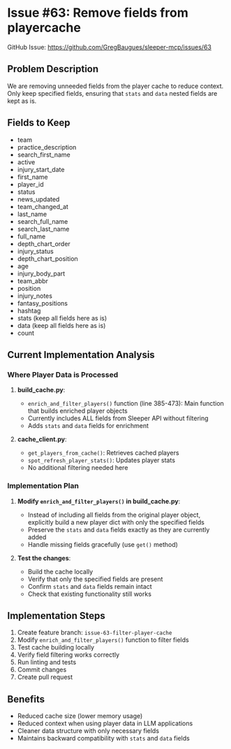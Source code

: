 # Issue #63: Remove fields from playercache

GitHub Issue: https://github.com/GregBaugues/sleeper-mcp/issues/63

## Problem Description
We are removing unneeded fields from the player cache to reduce context.
Only keep specified fields, ensuring that `stats` and `data` nested fields are kept as is.

## Fields to Keep
- team
- practice_description
- search_first_name
- active
- injury_start_date
- first_name
- player_id
- status
- news_updated
- team_changed_at
- last_name
- search_full_name
- search_last_name
- full_name
- depth_chart_order
- injury_status
- depth_chart_position
- age
- injury_body_part
- team_abbr
- position
- injury_notes
- fantasy_positions
- hashtag
- stats (keep all fields here as is)
- data (keep all fields here as is)
- count

## Current Implementation Analysis

### Where Player Data is Processed
1. **build_cache.py**:
   - `enrich_and_filter_players()` function (line 385-473): Main function that builds enriched player objects
   - Currently includes ALL fields from Sleeper API without filtering
   - Adds `stats` and `data` fields for enrichment

2. **cache_client.py**:
   - `get_players_from_cache()`: Retrieves cached players
   - `spot_refresh_player_stats()`: Updates player stats
   - No additional filtering needed here

### Implementation Plan

1. **Modify `enrich_and_filter_players()` in build_cache.py**:
   - Instead of including all fields from the original player object, explicitly build a new player dict with only the specified fields
   - Preserve the `stats` and `data` fields exactly as they are currently added
   - Handle missing fields gracefully (use `get()` method)

2. **Test the changes**:
   - Build the cache locally
   - Verify that only the specified fields are present
   - Confirm `stats` and `data` fields remain intact
   - Check that existing functionality still works

## Implementation Steps

1. Create feature branch: `issue-63-filter-player-cache`
2. Modify `enrich_and_filter_players()` function to filter fields
3. Test cache building locally
4. Verify field filtering works correctly
5. Run linting and tests
6. Commit changes
7. Create pull request

## Benefits
- Reduced cache size (lower memory usage)
- Reduced context when using player data in LLM applications
- Cleaner data structure with only necessary fields
- Maintains backward compatibility with `stats` and `data` fields